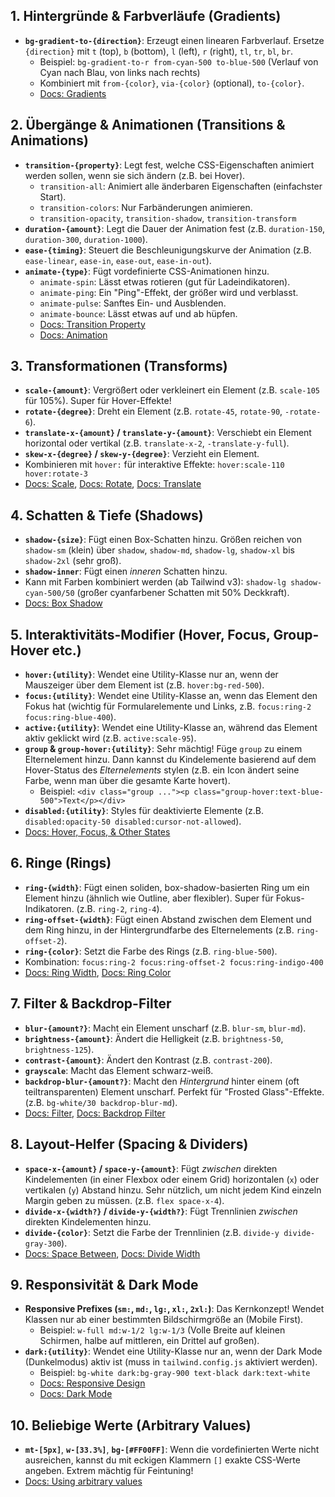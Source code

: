 

## 1. Hintergründe & Farbverläufe (Gradients)

*   **`bg-gradient-to-{direction}`**: Erzeugt einen linearen Farbverlauf. Ersetze `{direction}` mit `t` (top), `b` (bottom), `l` (left), `r` (right), `tl`, `tr`, `bl`, `br`.
    *   Beispiel: `bg-gradient-to-r from-cyan-500 to-blue-500` (Verlauf von Cyan nach Blau, von links nach rechts)
    *   Kombiniert mit `from-{color}`, `via-{color}` (optional), `to-{color}`.
    *   [Docs: Gradients](https://tailwindcss.com/docs/gradient-color-stops)

## 2. Übergänge & Animationen (Transitions & Animations)

*   **`transition-{property}`**: Legt fest, welche CSS-Eigenschaften animiert werden sollen, wenn sie sich ändern (z.B. bei Hover).
    *   `transition-all`: Animiert alle änderbaren Eigenschaften (einfachster Start).
    *   `transition-colors`: Nur Farbänderungen animieren.
    *   `transition-opacity`, `transition-shadow`, `transition-transform`
*   **`duration-{amount}`**: Legt die Dauer der Animation fest (z.B. `duration-150`, `duration-300`, `duration-1000`).
*   **`ease-{timing}`**: Steuert die Beschleunigungskurve der Animation (z.B. `ease-linear`, `ease-in`, `ease-out`, `ease-in-out`).
*   **`animate-{type}`**: Fügt vordefinierte CSS-Animationen hinzu.
    *   `animate-spin`: Lässt etwas rotieren (gut für Ladeindikatoren).
    *   `animate-ping`: Ein "Ping"-Effekt, der größer wird und verblasst.
    *   `animate-pulse`: Sanftes Ein- und Ausblenden.
    *   `animate-bounce`: Lässt etwas auf und ab hüpfen.
    *   [Docs: Transition Property](https://tailwindcss.com/docs/transition-property)
    *   [Docs: Animation](https://tailwindcss.com/docs/animation)

## 3. Transformationen (Transforms)

*   **`scale-{amount}`**: Vergrößert oder verkleinert ein Element (z.B. `scale-105` für 105%). Super für Hover-Effekte!
*   **`rotate-{degree}`**: Dreht ein Element (z.B. `rotate-45`, `rotate-90`, `-rotate-6`).
*   **`translate-x-{amount}` / `translate-y-{amount}`**: Verschiebt ein Element horizontal oder vertikal (z.B. `translate-x-2`, `-translate-y-full`).
*   **`skew-x-{degree}` / `skew-y-{degree}`**: Verzieht ein Element.
*   Kombinieren mit `hover:` für interaktive Effekte: `hover:scale-110 hover:rotate-3`
*   [Docs: Scale](https://tailwindcss.com/docs/scale), [Docs: Rotate](https://tailwindcss.com/docs/rotate), [Docs: Translate](https://tailwindcss.com/docs/translate)

## 4. Schatten & Tiefe (Shadows)

*   **`shadow-{size}`**: Fügt einen Box-Schatten hinzu. Größen reichen von `shadow-sm` (klein) über `shadow`, `shadow-md`, `shadow-lg`, `shadow-xl` bis `shadow-2xl` (sehr groß).
*   **`shadow-inner`**: Fügt einen *inneren* Schatten hinzu.
*   Kann mit Farben kombiniert werden (ab Tailwind v3): `shadow-lg shadow-cyan-500/50` (großer cyanfarbener Schatten mit 50% Deckkraft).
*   [Docs: Box Shadow](https://tailwindcss.com/docs/box-shadow)

## 5. Interaktivitäts-Modifier (Hover, Focus, Group-Hover etc.)

*   **`hover:{utility}`**: Wendet eine Utility-Klasse nur an, wenn der Mauszeiger über dem Element ist (z.B. `hover:bg-red-500`).
*   **`focus:{utility}`**: Wendet eine Utility-Klasse an, wenn das Element den Fokus hat (wichtig für Formularelemente und Links, z.B. `focus:ring-2 focus:ring-blue-400`).
*   **`active:{utility}`**: Wendet eine Utility-Klasse an, während das Element aktiv geklickt wird (z.B. `active:scale-95`).
*   **`group` & `group-hover:{utility}`**: Sehr mächtig! Füge `group` zu einem Elternelement hinzu. Dann kannst du Kindelemente basierend auf dem Hover-Status des *Elternelements* stylen (z.B. ein Icon ändert seine Farbe, wenn man über die gesamte Karte hovert).
    *   Beispiel: `<div class="group ..."><p class="group-hover:text-blue-500">Text</p></div>`
*   **`disabled:{utility}`**: Styles für deaktivierte Elemente (z.B. `disabled:opacity-50 disabled:cursor-not-allowed`).
*   [Docs: Hover, Focus, & Other States](https://tailwindcss.com/docs/hover-focus-and-other-states)

## 6. Ringe (Rings)

*   **`ring-{width}`**: Fügt einen soliden, box-shadow-basierten Ring um ein Element hinzu (ähnlich wie Outline, aber flexibler). Super für Fokus-Indikatoren. (z.B. `ring-2`, `ring-4`).
*   **`ring-offset-{width}`**: Fügt einen Abstand zwischen dem Element und dem Ring hinzu, in der Hintergrundfarbe des Elternelements (z.B. `ring-offset-2`).
*   **`ring-{color}`**: Setzt die Farbe des Rings (z.B. `ring-blue-500`).
*   Kombination: `focus:ring-2 focus:ring-offset-2 focus:ring-indigo-400`
*   [Docs: Ring Width](https://tailwindcss.com/docs/ring-width), [Docs: Ring Color](https://tailwindcss.com/docs/ring-color)

## 7. Filter & Backdrop-Filter

*   **`blur-{amount?}`**: Macht ein Element unscharf (z.B. `blur-sm`, `blur-md`).
*   **`brightness-{amount}`**: Ändert die Helligkeit (z.B. `brightness-50`, `brightness-125`).
*   **`contrast-{amount}`**: Ändert den Kontrast (z.B. `contrast-200`).
*   **`grayscale`**: Macht das Element schwarz-weiß.
*   **`backdrop-blur-{amount?}`**: Macht den *Hintergrund* hinter einem (oft teiltransparenten) Element unscharf. Perfekt für "Frosted Glass"-Effekte. (z.B. `bg-white/30 backdrop-blur-md`).
*   [Docs: Filter](https://tailwindcss.com/docs/filter), [Docs: Backdrop Filter](https://tailwindcss.com/docs/backdrop-filter)

## 8. Layout-Helfer (Spacing & Dividers)

*   **`space-x-{amount}` / `space-y-{amount}`**: Fügt *zwischen* direkten Kindelementen (in einer Flexbox oder einem Grid) horizontalen (`x`) oder vertikalen (`y`) Abstand hinzu. Sehr nützlich, um nicht jedem Kind einzeln Margin geben zu müssen. (z.B. `flex space-x-4`).
*   **`divide-x-{width?}` / `divide-y-{width?}`**: Fügt Trennlinien *zwischen* direkten Kindelementen hinzu.
*   **`divide-{color}`**: Setzt die Farbe der Trennlinien (z.B. `divide-y divide-gray-300`).
*   [Docs: Space Between](https://tailwindcss.com/docs/space), [Docs: Divide Width](https://tailwindcss.com/docs/divide-width)

## 9. Responsivität & Dark Mode

*   **Responsive Prefixes (`sm:`, `md:`, `lg:`, `xl:`, `2xl:`)**: Das Kernkonzept! Wendet Klassen nur ab einer bestimmten Bildschirmgröße an (Mobile First).
    *   Beispiel: `w-full md:w-1/2 lg:w-1/3` (Volle Breite auf kleinen Schirmen, halbe auf mittleren, ein Drittel auf großen).
*   **`dark:{utility}`**: Wendet eine Utility-Klasse nur an, wenn der Dark Mode (Dunkelmodus) aktiv ist (muss in `tailwind.config.js` aktiviert werden).
    *   Beispiel: `bg-white dark:bg-gray-900 text-black dark:text-white`
    *   [Docs: Responsive Design](https://tailwindcss.com/docs/responsive-design)
    *   [Docs: Dark Mode](https://tailwindcss.com/docs/dark-mode)

## 10. Beliebige Werte (Arbitrary Values)

*   **`mt-[5px]`**, **`w-[33.3%]`**, **`bg-[#FF00FF]`**: Wenn die vordefinierten Werte nicht ausreichen, kannst du mit eckigen Klammern `[]` exakte CSS-Werte angeben. Extrem mächtig für Feintuning!
*   [Docs: Using arbitrary values](https://tailwindcss.com/docs/adding-custom-styles#using-arbitrary-values)